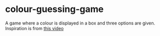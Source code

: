 # colour-guessing-game

A game where a colour is displayed in a box and three options are given.
Inspiration is from [this video](https://www.youtube.com/watch?v=QNYljS0_TOE)
